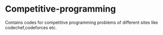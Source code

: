 # Competitive-programming
Contains codes for competitive programming problems  of  different sites  like codechef,codeforces etc. 
